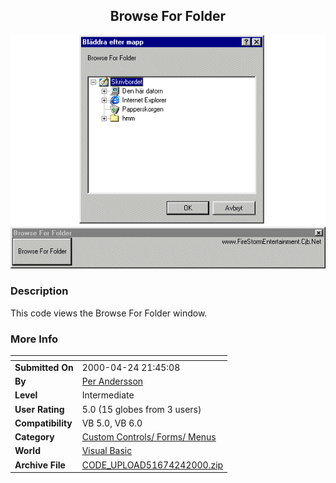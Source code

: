 ﻿<div align="center">

## Browse For Folder

<img src="PIC20004241638477477.gif">
</div>

### Description

This code views the Browse For Folder window.
 
### More Info
 


<span>             |<span>
---                |---
**Submitted On**   |2000-04-24 21:45:08
**By**             |[Per Andersson](https://github.com/Planet-Source-Code/PSCIndex/blob/master/ByAuthor/per-andersson.md)
**Level**          |Intermediate
**User Rating**    |5.0 (15 globes from 3 users)
**Compatibility**  |VB 5\.0, VB 6\.0
**Category**       |[Custom Controls/ Forms/  Menus](https://github.com/Planet-Source-Code/PSCIndex/blob/master/ByCategory/custom-controls-forms-menus__1-4.md)
**World**          |[Visual Basic](https://github.com/Planet-Source-Code/PSCIndex/blob/master/ByWorld/visual-basic.md)
**Archive File**   |[CODE\_UPLOAD51674242000\.zip](https://github.com/Planet-Source-Code/per-andersson-browse-for-folder__1-7555/archive/master.zip)








